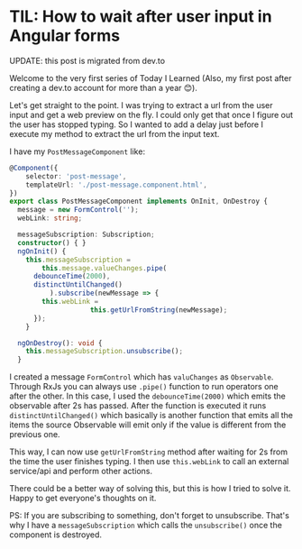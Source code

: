 # TIL: How to wait after user input in Angular forms

UPDATE: this post is migrated from dev.to

Welcome to the very first series of Today I Learned (Also, my first post after creating a dev.to account for more than a year 😊).

Let's get straight to the point. I was trying to extract a url from the user input and get a web preview on the fly. I could only get that once I figure out the user has stopped typing. So I wanted to add a delay just before I execute my method to extract the url from the input text.

I have my `PostMessageComponent` like:

```typescript
@Component({
	selector: 'post-message',
	templateUrl: './post-message.component.html',
})
export class PostMessageComponent implements OnInit, OnDestroy {
  message = new FormControl('');
  webLink: string;

  messageSubscription: Subscription;
  constructor() { }
  ngOnInit() {
	this.messageSubscription =
        this.message.valueChanges.pipe(
	  debounceTime(2000),
	  distinctUntilChanged()
          ).subscribe(newMessage => {
		this.webLink =
                    this.getUrlFromString(newMessage);
	  });
    }

  ngOnDestroy(): void {
    this.messageSubscription.unsubscribe();
  }
```

I created a message `FormControl` which has `valuChanges` as `Observable`. Through RxJs you can always use `.pipe()` function to run operators one after the other. In this case, I used the `debounceTime(2000)` which emits the observable after 2s has passed. After the function is executed it runs `distinctUntilChanged()` which basically is another function that emits all the items the source Observable will emit only if the value is different from the previous one.

This way, I can now use `getUrlFromString` method after waiting for 2s from the time the user finishes typing. I then use `this.webLink` to call an external service/api and perform other actions.

There could be a better way of solving this, but this is how I tried to solve it. Happy to get everyone's thoughts on it.

PS: If you are subscribing to something, don't forget to unsubscribe. That's why I have a `messageSubscription` which calls the `unsubscribe()` once the component is destroyed.
